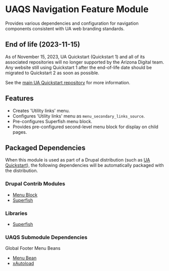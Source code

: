 # UAQS Navigation Feature Module

Provides various dependencies and configuration for navigation components consistent with UA web branding standards.

## End of life (2023-11-15)

As of November 15, 2023, UA Quickstart (Quickstart 1) and all of its associated repositories will no longer supported by the Arizona Digital team.  Any website still using Quickstart 1 after the end-of-life date should be migrated to Quickstart 2 as soon as possible.

See the [main UA Quickstart repository](https://bitbucket.org/ua_drupal/ua_quickstart/src/7.x-1.x/README.md) for more information.

## Features

- Creates 'Utility links' menu.
- Configures 'Utility links' menu as `menu_secondary_links_source`.
- Pre-configures Superfish menu block.
- Provides pre-configured second-level menu block for display on child pages.

## Packaged Dependencies

When this module is used as part of a Drupal distribution (such as [UA Quickstart](https://bitbucket.org/ua_drupal/ua_quickstart)), the following dependencies will be automatically packaged with the distribution.

### Drupal Contrib Modules

- [Menu Block](https://www.drupal.org/project/menu_block)
- [Superfish](https://www.drupal.org/project/superfish)

### Libraries

- [Superfish](https://github.com/mehrpadin/Superfish-for-Drupal/)

### UAQS Submodule Dependencies

Global Footer Menu Beans
- [Menu Bean](https://www.drupal.org/project/menu_bean)
- [xAutoload](https://www.drupal.org/project/xautoload)
